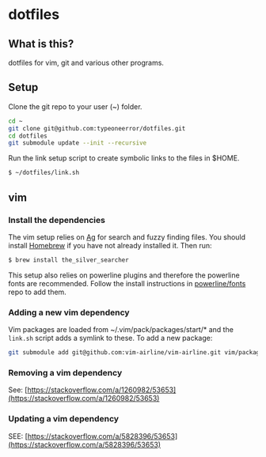 dotfiles
========

What is this?
-------------

dotfiles for vim, git and various other programs.

Setup
-----

Clone the git repo to your user (~) folder.

```sh
cd ~
git clone git@github.com:typeoneerror/dotfiles.git
cd dotfiles
git submodule update --init --recursive
```

Run the link setup script to create symbolic links to the files in $HOME.

```sh
$ ~/dotfiles/link.sh
```

## vim

### Install the dependencies

The vim setup relies on [Ag](https://github.com/ggreer/the_silver_searcher) for search and fuzzy finding files. You should install [Homebrew](http://brew.sh) if you have not already installed it. Then run:

```sh
$ brew install the_silver_searcher
```

This setup also relies on powerline plugins and therefore the powerline fonts are recommended. Follow the install instructions in [powerline/fonts](https://github.com/powerline/fonts) repo to add them.

### Adding a new vim dependency

Vim packages are loaded from ~/.vim/pack/packages/start/* and the `link.sh` script adds a symlink to these. To add a new package:

```sh
git submodule add git@github.com:vim-airline/vim-airline.git vim/packages/vim-airline
```

### Removing a vim dependency

See: [https://stackoverflow.com/a/1260982/53653](https://stackoverflow.com/a/1260982/53653)

### Updating a vim dependency

SEE: [https://stackoverflow.com/a/5828396/53653](https://stackoverflow.com/a/5828396/53653)

